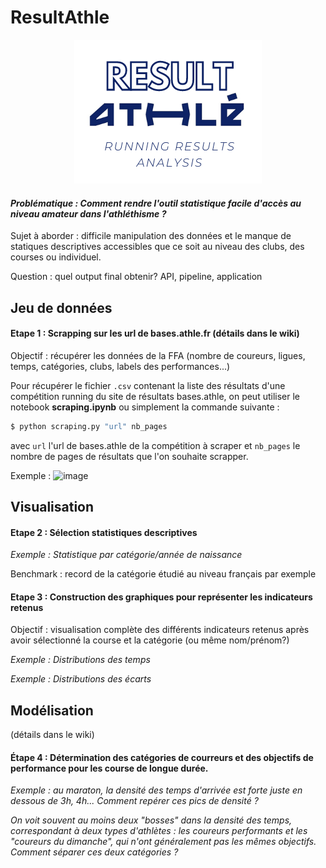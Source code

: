 # ResultAthle
<p align="center"><img src="logo.png"></p>

#### *Problématique : Comment rendre l'outil statistique facile d'accès au niveau amateur dans l'athléthisme ?*

Sujet à aborder : difficile manipulation des données et le manque de statiques descriptives accessibles que ce soit au niveau des clubs, des courses ou individuel.

Question : quel output final obtenir? API, pipeline, application

## Jeu de données

#### Etape 1 : Scrapping sur les url de bases.athle.fr (détails dans le wiki)

Objectif : récupérer les données de la FFA (nombre de coureurs, ligues, temps, catégories, clubs, labels des performances...)

Pour récupérer le fichier `.csv` contenant la liste des résultats d'une compétition running du site de résultats bases.athle, on peut utiliser le notebook __scraping.ipynb__ ou simplement la commande suivante :

```sh
$ python scraping.py "url" nb_pages
```

avec `url` l'url de bases.athle de la compétition à scraper et `nb_pages` le nombre de pages de résultats que l'on souhaite scrapper.

Exemple : 
![image](https://user-images.githubusercontent.com/85068746/208872719-895ea70c-ce86-4590-becc-1573a03d0eff.png)


## Visualisation

#### Etape 2 : Sélection statistiques descriptives

*Exemple : Statistique par catégorie/année de naissance*

Benchmark : record de la catégorie étudié au niveau français par exemple

#### Etape 3 : Construction des graphiques pour représenter les indicateurs retenus

Objectif : visualisation complète des différents indicateurs retenus après avoir sélectionné la course et la catégorie (ou même nom/prénom?)

*Exemple : Distributions des temps*

*Exemple : Distributions des écarts*

## Modélisation
(détails dans le wiki)

#### Étape 4 : Détermination des catégories de courreurs et des objectifs  de performance pour les course de longue durée.
*Exemple : au maraton, la densité des temps d'arrivée est forte juste en dessous de 3h, 4h... Comment repérer ces pics de densité ?*

*On voit souvent au moins deux "bosses" dans la densité des temps, correspondant à deux types d'athlètes : les coureurs performants et les "coureurs du dimanche", qui n'ont généralement pas les mêmes objectifs. Comment séparer ces deux catégories ?*

